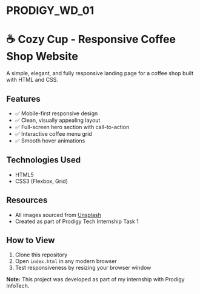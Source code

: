 # PRODIGY_WD_01
# ☕ Cozy Cup - Responsive Coffee Shop Website

A simple, elegant, and fully responsive landing page for a coffee shop built with HTML and CSS.

## Features
- ✅ Mobile-first responsive design
- ✅ Clean, visually appealing layout
- ✅ Full-screen hero section with call-to-action
- ✅ Interactive coffee menu grid
- ✅ Smooth hover animations

## Technologies Used
- HTML5
- CSS3 (Flexbox, Grid)

## Resources
- All images sourced from [Unsplash](https://unsplash.com)
- Created as part of Prodigy Tech Internship Task 1

## How to View
1. Clone this repository
2. Open `index.html` in any modern browser
3. Test responsiveness by resizing your browser window

**Note:** This project was developed as part of my internship with Prodigy InfoTech.
